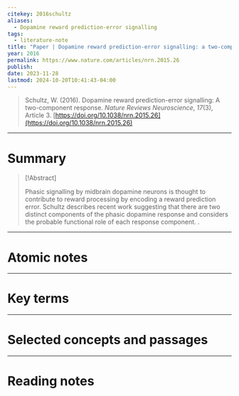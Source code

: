 ```yaml
---
citekey: 2016schultz
aliases:
  - Dopamine reward prediction-error signalling
tags:
  - literature-note
title: "Paper | Dopamine reward prediction-error signalling: a two-component response"
year: 2016
permalink: https://www.nature.com/articles/nrn.2015.26
publish: 
date: 2023-11-28
lastmod: 2024-10-20T10:41:43-04:00
---
```

> Schultz, W. (2016). Dopamine reward prediction-error signalling: A two-component response. _Nature Reviews Neuroscience_, _17_(3), Article 3. [https://doi.org/10.1038/nrn.2015.26](https://doi.org/10.1038/nrn.2015.26)

---

# Summary

> [!Abstract]
>
> Phasic signalling by midbrain dopamine neurons is thought to contribute to reward processing by encoding a reward prediction error. Schultz describes recent work suggesting that there are two distinct components of the phasic dopamine response and considers the probable functional role of each response component.
>.


---

# Atomic notes

---

# Key terms

---

# Selected concepts and passages

---

# Reading notes

